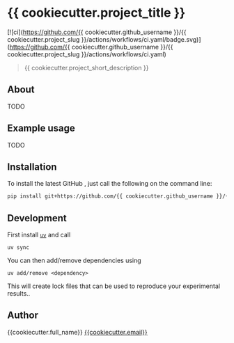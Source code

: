 # {{ cookiecutter.project_title }}

[![ci](https://github.com/{{ cookiecutter.github_username }}/{{ cookiecutter.project_slug }}/actions/workflows/ci.yaml/badge.svg)](https://github.com/{{ cookiecutter.github_username }}/{{ cookiecutter.project_slug }}/actions/workflows/ci.yaml)

> {{ cookiecutter.project_short_description }}

## About

TODO

## Example usage

TODO

## Installation

To install the latest GitHub <RELEASE>, just call the following on the
command line:

```bash
pip install git+https://github.com/{{ cookiecutter.github_username }}/{{ cookiecutter.project_slug }}@<RELEASE>
```

## Development

First install [`uv`](https://docs.astral.sh/uv/) and call
```shell
uv sync
```

You can then add/remove dependencies using
```shell
uv add/remove <dependency>
```

This will create lock files that can be used to reproduce your experimental results..

## Author

{{cookiecutter.full_name}} <a href="mailto:{{cookiecutter.email}}">{{cookiecutter.email}}</a>
